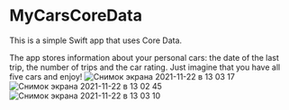 # MyCarsCoreData
This is a simple Swift app that uses Сore Data.

The app stores information about your personal cars: the date of the last trip, the number of trips and the car rating. Just imagine that you have all five cars and enjoy!
![Снимок экрана 2021-11-22 в 13 03 17](https://user-images.githubusercontent.com/91129638/142841844-341d17f5-677a-4f77-8295-a6d94a634607.png)![Снимок экрана 2021-11-22 в 13 02 45](https://user-images.githubusercontent.com/91129638/142841851-3e122de2-7ee5-4dc2-8031-20155d423d6e.png)![Снимок экрана 2021-11-22 в 13 03 10](https://user-images.githubusercontent.com/91129638/142842020-46471208-b3f6-4500-87ff-048634901761.png)


